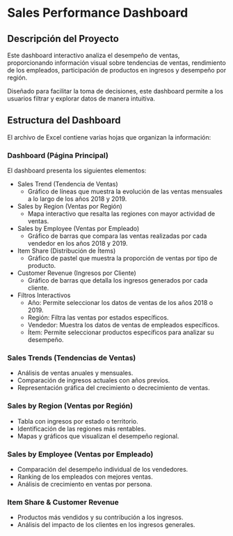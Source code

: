 # Sales Performance Dashboard

## Descripción del Proyecto
Este dashboard interactivo analiza el desempeño de ventas, proporcionando información visual sobre tendencias de ventas, rendimiento de los empleados, participación de productos en ingresos y desempeño por región.

Diseñado para facilitar la toma de decisiones, este dashboard permite a los usuarios filtrar y explorar datos de manera intuitiva.

## Estructura del Dashboard
El archivo de Excel contiene varias hojas que organizan la información:

### Dashboard (Página Principal)
El dashboard presenta los siguientes elementos:
- Sales Trend (Tendencia de Ventas)
	- Gráfico de líneas que muestra la evolución de las ventas mensuales a lo largo de los años 2018 y 2019.
- Sales by Region (Ventas por Región)
	- Mapa interactivo que resalta las regiones con mayor actividad de ventas.
- Sales by Employee (Ventas por Empleado)
	- Gráfico de barras que compara las ventas realizadas por cada vendedor en los años 2018 y 2019.
- Item Share (Distribución de Ítems)
	- Gráfico de pastel que muestra la proporción de ventas por tipo de producto.
- Customer Revenue (Ingresos por Cliente)
	- Gráfico de barras que detalla los ingresos generados por cada cliente.
- Filtros Interactivos
	- Año: Permite seleccionar los datos de ventas de los años 2018 o 2019.
	- Región: Filtra las ventas por estados específicos.
	- Vendedor: Muestra los datos de ventas de empleados específicos.
	- Ítem: Permite seleccionar productos específicos para analizar su desempeño.

### Sales Trends (Tendencias de Ventas)
- Análisis de ventas anuales y mensuales.
- Comparación de ingresos actuales con años previos.
- Representación gráfica del crecimiento o decrecimiento de ventas.

### Sales by Region (Ventas por Región)
- Tabla con ingresos por estado o territorio.
- Identificación de las regiones más rentables.
- Mapas y gráficos que visualizan el desempeño regional.

### Sales by Employee (Ventas por Empleado)
- Comparación del desempeño individual de los vendedores.
- Ranking de los empleados con mejores ventas.
- Análisis de crecimiento en ventas por persona.

### Item Share & Customer Revenue
- Productos más vendidos y su contribución a los ingresos.
- Análisis del impacto de los clientes en los ingresos generales.
